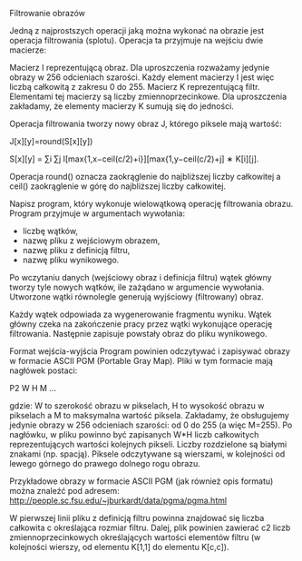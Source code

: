 Filtrowanie obrazów 

Jedną z najprostszych operacji jaką można wykonać na obrazie jest operacja filtrowania (splotu). Operacja ta przyjmuje na wejściu dwie macierze:

Macierz I reprezentującą obraz. Dla uproszczenia rozważamy jedynie obrazy w 256 odcieniach szarości. Każdy element macierzy I jest więc liczbą całkowitą z zakresu 0 do 255.
Macierz K reprezentującą filtr. Elementami tej macierzy są liczby zmiennoprzecinkowe. Dla uproszczenia zakładamy, że elementy macierzy K sumują się do jedności.


Operacja filtrowania tworzy nowy obraz J, którego piksele mają wartość:

J[x][y]=round(S[x][y])

S[x][y] = ∑i ∑j I[max{1,x−ceil(c/2)+i}][max{1,y−ceil(c/2)+j] ∗ K[i][j].

Operacja  round()  oznacza zaokrąglenie do najbliższej liczby całkowitej a ceil() zaokrąglenie w górę do najbliższej liczby całkowitej.

Napisz program, który wykonuje wielowątkową operację filtrowania obrazu. Program przyjmuje w argumentach wywołania:
 - liczbę wątków,
 - nazwę pliku z wejściowym obrazem,
 - nazwę pliku z definicją filtru,
 - nazwę pliku wynikowego.
 
Po wczytaniu danych (wejściowy obraz i definicja filtru) wątek główny tworzy tyle nowych wątków, ile zażądano w argumencie wywołania. Utworzone wątki równolegle generują wyjściowy (filtrowany) obraz. 

Każdy wątek odpowiada za wygenerowanie fragmentu wyniku. 
Wątek główny czeka na zakończenie pracy przez wątki wykonujące operację filtrowania. 
Następnie zapisuje powstały obraz do pliku wynikowego.

Format wejścia-wyjścia
Program powinien odczytywać i zapisywać obrazy w formacie ASCII PGM (Portable Gray Map). Pliki w tym formacie mają nagłówek postaci:

P2
W H
M
...

gdzie: W to szerokość obrazu w pikselach, H to wysokość obrazu w pikselach a M to maksymalna wartość piksela. Zakładamy, że obsługujemy jedynie obrazy w 256 odcieniach szarości: od 0 do 255 (a więc M=255). Po nagłówku, w pliku powinno być zapisanych W*H liczb całkowitych reprezentujących wartości kolejnych pikseli. Liczby rozdzielone są białymi znakami (np. spacją). Piksele odczytywane są wierszami, w kolejności od lewego górnego do prawego dolnego rogu obrazu.

Przykładowe obrazy w formacie ASCII PGM (jak również opis formatu) można znaleźć pod adresem: http://people.sc.fsu.edu/~jburkardt/data/pgma/pgma.html

W pierwszej linii pliku z definicją filtru powinna znajdować się liczba całkowita c określająca rozmiar filtru. Dalej, plik powinien zawierać c2 liczb zmiennoprzecinkowych określających wartości elementów filtru (w kolejności wierszy, od elementu K[1,1] do elementu K[c,c]).
